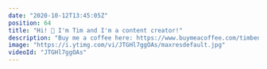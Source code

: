 ```yaml
---
date: "2020-10-12T13:45:05Z"
position: 64
title: "Hi! 👋 I'm Tim and I'm a content creator!"
description: "Buy me a coffee here: https://www.buymeacoffee.com/timbenniks\nWant to know more? Go here https://timbenniks.dev/sponsor-me/\n\nHi! I'm Tim and I'm a content creator from Paris. I’ve worked as a web developer and technical director for years and at one point in I decided I wanted to share the insights about my work with our community.\n\nWorking on high stakes projects for global brands is cool and all but you also have to give back a bit. I now focus on creating content about web development topics and soft skills for people of all levels.\n\nI truly enjoy doing community driven work and people seem to like what I have to say. I'm a lucky duck!\n\nI'm committed to delivering a new video every week! These videos don't just appear, they are A LOT of work. I want to always get you the best content and this takes a bunch of time. I also need the right gear to keep delivering high production quality.\n\nIf you decide to sponsor me I will love you forever! 😘 All donations will go right back into the content creation efforts. I'll use the money to buy audio/video/light gear. Or, I will try out paid services for the Tim Tries video series. Or, I will use the money to travel to conferences so that the organizers can spend money on the conference itself rather than on me. So many options!\n\nIf you read this far, you are awesome. 🙏 😘\n\nCheers,\nTim\n\nFollow me here:\nBuy me a coffee: https://www.buymeacoff.ee/timbenniks\nWebsite: https://timbenniks.dev/\nTwitter: https://twitter.com/timbenniks\nGithub: https://github.com/timbenniks"
image: "https://i.ytimg.com/vi/JTGHl7ggOAs/maxresdefault.jpg"
videoId: "JTGHl7ggOAs"
---
```


